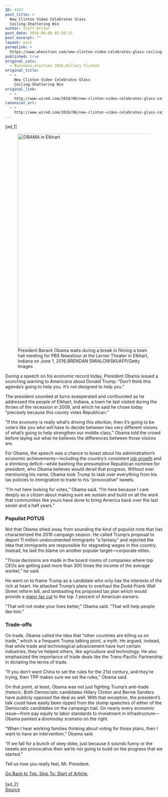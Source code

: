 ```yaml
---
ID: 4357
post_title: >
  New Clinton Video Celebrates Glass
  Ceiling-Shattering Win
author: Staff Writer
post_date: 2016-06-08 02:56:13
post_excerpt: ""
layout: post
permalink: >
  https://www.whenitson.com/new-clinton-video-celebrates-glass-ceiling-shattering-win/
published: true
original_cats:
  - Business,election 2016,Hillary Clinton
original_title:
  - >
    New Clinton Video Celebrates Glass
    Ceiling-Shattering Win
original_link:
  - >
    http://www.wired.com/2016/06/new-clinton-video-celebrates-glass-ceiling-shattering-win/
canonical_url:
  - >
    http://www.wired.com/2016/06/new-clinton-video-celebrates-glass-ceiling-shattering-win/
---
```

 [ad_1]
<br><div id=""><figure attachment_2038923="" class="wp-caption landscape alignnone  relative" data-js="fader"><a href="https://www.wired.com/wp-content/uploads/2016/06/obama-economy-537078944.jpg"><img src="http://www.whenitson.com/wp-content/uploads/2016/06/Obama-Bashes-Trump-On-Trade-Immigration-and-Tweets.jpg" alt="OBAMA in Elkhart" width="1024" height="683" class="size-large wp-image-2038923"/></a><figcaption class="wp-caption-text link-underline">President Barack Obama waits during a break in filming a town hall meeting for PBS Newshour at the Lerner Theater in Elkhart, Indiana on June 1, 2016.<span class="credit link-underline-sm"><span aria-hidden="true" class="ui ui ui-photo inline-block ui-credit relative opacity-6 marg-r-sm marg-l-sm"/>BRENDAN SMIALOWSKI/AFP/Getty Images</span></figcaption></figure><p>During a speech on his economic record today, President Obama issued a scorching warning to Americans about Donald Trump: “Don’t think this agenda’s going to help you. It’s not designed to help you.”</p>
<p>The president sounded at turns exasperated and confounded as he addressed the people of Elkhart, Indiana, a town he last visited during the throes of the recession in 2009, and which he said he chose today “precisely because this county votes Republican.”</p>
<p>“If the economy is really what’s driving this election, then it’s going to be voters like you who will have to decide between two very different visions of what’s going to help strengthen our middle class,” Obama told the crowd before laying out what he believes the differences between those visions are.</p>
<p>For Obama, the speech was a chance to boast about his administration’s economic achievements—including the country’s consistent <a href="https://www.washingtonpost.com/blogs/plum-line/wp/2016/01/08/guess-what-barack-obama-has-been-a-great-president-for-job-creation/" target="_blank">job growth</a> and a shrinking deficit—while bashing the presumptive Republican nominee for president, who Obama believes would derail that progress. Without ever mentioning his name, Obama took Trump to task over everything from his tax policies to immigration to trade to his “provocative” tweets. </p>
<p>“I’m not here looking for votes,” Obama said. “I’m here because I care deeply as a citizen about making sure we sustain and build on all the work that communities like yours have done to bring America back over the last seven and a half years.”</p>
<h3>Populist POTUS</h3>
<p>Not that Obama shied away from sounding the kind of populist note that has characterized the 2016 campaign season. He called Trump’s proposal to deport 11 million undocumented immigrants “a fantasy” and rejected the idea that immigrants are responsible for stagnating wages in this country. Instead, he laid the blame on another popular target—corporate elites. </p>
<p>“Those decisions are made in the board rooms of companies where top CEOs are getting paid more than 300 times the income of the average worker,” he said.</p>
<p>He went on to frame Trump as a candidate who only has the interests of the rich at heart. He attacked Trump’s plans to overhaul the Dodd-Frank Wall Street reform bill, and lambasting his proposed tax plan which would provide a <a href="http://www.politifact.com/wisconsin/statements/2016/may/20/jennifer-shilling/top-01-would-be-big-winner-under-donald-trumps-tax/" target="_blank">major tax cut</a> to the top .1 percent of American earners.</p>
<p>“That will not make your lives better,” Obama said. “That will help people like him.”</p>
<h3>Trade-offs</h3>
<p>On trade, Obama called the idea that “other countries are killing us on trade,” which is a frequent Trump talking point, a myth. He argued, instead, that while trade and technological advancement have hurt certain industries, they’ve helped others, like agriculture and technology. He also emphasized the importance of trade deals like the Trans-Pacific Partnership in dictating the terms of trade. </p>
<p>“If you don’t want China to set the rules for the 21st century, and they’re trying, then TPP makes sure we set the rules,” Obama said.</p>
<p>On that point, at least, Obama was not just fighting Trump’s anti-trade rhetoric. Both Democratic candidates Hillary Clinton and Bernie Sanders have publicly opposed the deal as well. With that exception, the president’s talk could have easily been ripped from the stump speeches of either of the Democratic candidates on the campaign trail. On nearly every economic issue—from pay equity to labor standards to investment in infrastructure—Obama painted a doomsday scenario on the right.</p>
<p>“When I hear working families thinking about voting for those plans, then I want to have an intervention,” Obama said.</p>
<p>“If we fall for a bunch of okey doke, just because it sounds funny or the tweets are provocative then we’re not going to build on the progress that we started.”</p>
<p>Tell us how you really feel, Mr. President. </p>
							<a class="visually-hidden skip-to-text-link focusable bg-white" href="#start-of-content">Go Back to Top. Skip To: Start of Article.</a>
						</div>
<br>[ad_2]
<br><a href="http://www.wired.com/2016/06/new-clinton-video-celebrates-glass-ceiling-shattering-win/">Source </a>